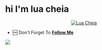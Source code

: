 # hi I'm lua cheia
<p align="center">
  <a href="https://github.com/xxirfanx">
    <img src="https://telegra.ph/file/fc7de11526088f5ece27e.jpg" alt="Lua Cheia">
  </a>

- 🆓 Don't Forget To **[Follow Me](https://github.com/xxirfanx)**
</p>
<img src="https://komarev.com/ghpvc/?username=xxirfanx&label=Profile%20views&color=ff69b4&label=Profile+Views&style=plastic">

</p>
